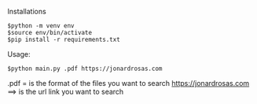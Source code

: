Installations

    $python -m venv env
    $source env/bin/activate
    $pip install -r requirements.txt


Usage:

    $python main.py .pdf https://jonardrosas.com

.pdf = is the format of the files you want to search
https://jonardrosas.com   ==> is the url link you want to search

